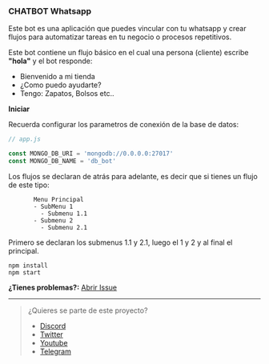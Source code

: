 ### CHATBOT Whatsapp

Este bot es una aplicación que puedes vincular con tu whatsapp y crear flujos para automatizar tareas en tu negocio o procesos repetitivos.

Este bot contiene un flujo básico en el cual una persona (cliente) escribe **"hola"** y el bot responde:
- Bienvenido a mi tienda
- ¿Como puedo ayudarte?
- Tengo: Zapatos, Bolsos etc..

__Iniciar__

Recuerda configurar los parametros de conexión de la base de datos:
```js
// app.js

const MONGO_DB_URI = 'mongodb://0.0.0.0:27017'
const MONGO_DB_NAME = 'db_bot'
```

 Los flujos se declaran de atrás para adelante, es decir que si tienes un flujo de este tipo:
 
           Menu Principal
           - SubMenu 1
             - Submenu 1.1
           - Submenu 2
             - Submenu 2.1

  Primero se declaran los submenus 1.1 y 2.1, luego el 1 y 2 y al final el principal.

```
npm install
npm start
```

__¿Tienes problemas?:__ [Abrir Issue](https://github.com/codigoencasa/bot-whatsapp/issues/new/choose)

------
> ¿Quieres se parte de este proyecto?
> -   [Discord](https://link.codigoencasa.com/DISCORD)
> -   [Twitter](https://twitter.com/leifermendez)
> -   [Youtube](https://www.youtube.com/watch?v=5lEMCeWEJ8o&list=PL_WGMLcL4jzWPhdhcUyhbFU6bC0oJd2BR)
> -   [Telegram](https://t.me/leifermendez)
